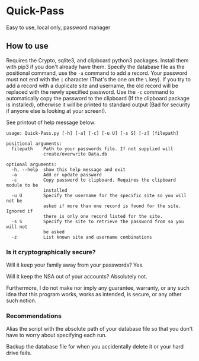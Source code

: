 # Quick-Pass
Easy to use, local only, password manager

## How to use
Requires the Crypto, sqlite3, and clipboard python3 packages. Install them with pip3 if you don't already have them. Specify the database file as the positional command, use the `-a` command to add a record. Your password must not end with the `|` character (That's the one on the `\` key). If you try to add a record with a duplicate site and username, the old record will be replaced with the newly specified password. Use the `-c` command to automatically copy the password to the clipboard (If the clipboard package is installed), otherwise it will be printed to standard output (Bad for security if anyone else is looking at your screen!).

See printout of help message below:

```
usage: Quick-Pass.py [-h] [-a] [-c] [-u U] [-s S] [-z] [filepath]

positional arguments:
  filepath    Path to your passwords file. If not supplied will
              create/overwrite Data.db

optional arguments:
  -h, --help  show this help message and exit
  -a          Add or update password
  -c          Copy password to clipboard. Requires the clipboard module to be
              installed
  -u U        Specify the username for the specific site so you will not be
              asked if more than one record is found for the site. Ignored if
              there is only one record listed for the site.
  -s S        Specify the site to retrieve the password from so you will not
              be asked
  -z          List known site and username combinations
```

### Is it cryptographically secure?
Will it keep your family away from your passwords? Yes.

Will it keep the NSA out of your accounts? Absolutely not.

Furthermore, I do not make nor imply any guarantee, warranty, or any such idea that this program works, works as intended, is secure, or any other such notion.

### Recommendations
Alias the script with the absolute path of your database file so that you don't have to worry about specifying each run.

Backup the database file for when you accidentally delete it or your hard drive fails.
